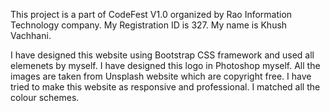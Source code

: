 This project is a part of CodeFest V1.0 organized by Rao Information Technology company. My Registration ID is 327. My name is Khush Vachhani.

I have designed this website using Bootstrap CSS framework and used all elemenets by myself. I have designed this logo in Photoshop myself. All the images are taken from Unsplash website which are copyright free. I have tried to make this website as responsive and professional. I matched all the colour schemes.
